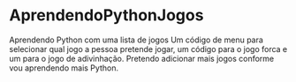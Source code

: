# AprendendoPythonJogos
Aprendendo Python com uma lista de jogos
Um código de menu para selecionar qual jogo a pessoa pretende jogar, um código para o jogo forca e um para o jogo de adivinhação.
Pretendo adicionar mais jogos conforme vou aprendendo mais Python.
